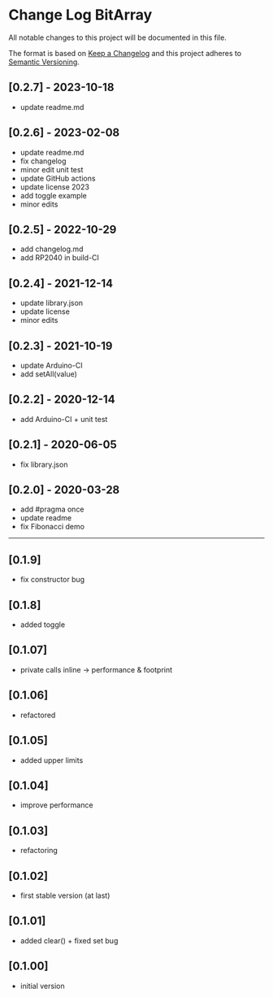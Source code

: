 # Change Log BitArray

All notable changes to this project will be documented in this file.

The format is based on [Keep a Changelog](http://keepachangelog.com/)
and this project adheres to [Semantic Versioning](http://semver.org/).


## [0.2.7] - 2023-10-18
- update readme.md


## [0.2.6] - 2023-02-08
- update readme.md
- fix changelog
- minor edit unit test
- update GitHub actions
- update license 2023
- add toggle example
- minor edits

## [0.2.5] - 2022-10-29
- add changelog.md
- add RP2040 in build-CI

## [0.2.4] - 2021-12-14
- update library.json
- update license
- minor edits

## [0.2.3] - 2021-10-19
- update Arduino-CI
- add setAll(value)

## [0.2.2] - 2020-12-14
- add Arduino-CI + unit test

## [0.2.1] - 2020-06-05
- fix library.json

## [0.2.0] - 2020-03-28
- add #pragma once
- update readme
- fix Fibonacci demo

----

## [0.1.9]
- fix constructor bug

## [0.1.8]
- added toggle

## [0.1.07]
- private calls inline -> performance & footprint

## [0.1.06]
- refactored

## [0.1.05]
- added upper limits

## [0.1.04]
- improve performance

## [0.1.03]
- refactoring

## [0.1.02]
- first stable version (at last)

## [0.1.01]
- added clear() + fixed set bug

## [0.1.00]
- initial version
